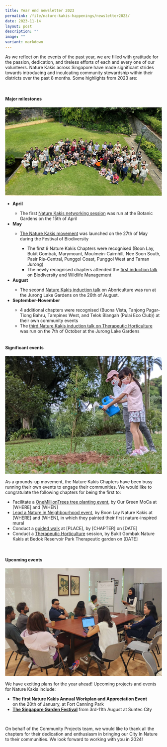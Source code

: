 ```yaml
---
title: Year end newsletter 2023
permalink: /file/nature-kakis-happenings/newsletter2023/
date: 2023-11-14
layout: post
description: ""
image: ""
variant: markdown
---
```

<section>
	<p>As we reflect on the events of the past year, we are filled with gratitude for the passion, dedication, and tireless efforts of each and every one of our volunteers. Nature Kakis across Singapore have made significant strides towards introducing and inculcating community stewardship within their districts over the past 8 months. Some highlights from 2023 are:</p>
<br>
</section>
<section>
<h4>Major milestones</h4>
<img src="/images/Group%20photos%20and%20Networking/grouppic1nk.jpg">
<ul>
<li><b>April</b></li>
<ul>
<li>The first <a href="">Nature Kakis networking session</a> was run at the Botanic Gardens on the 15th of April</li>
</ul>
<li><b>May</b></li>
<ul>
<li><a href="">The Nature Kakis movement</a> was launched on the 27th of May during the Festival of Biodiversity </li>
<ul>
<li>The first 9 Nature Kakis Chapters were recognised (Boon Lay, Bukit Gombak, Marymount, Moulmein-Cairnhill, Nee Soon South, Pasir Ris-Central, Punggol Coast, Punggol West and Taman Jurong)</li>
<li>The newly recognised chapters attended the <a href="">first induction talk</a> on Biodiversity and Wildlife Management</li>
</ul></ul>
<li><b>August</b></li>
<ul>
<li>The second <a href="/file/nature-kakis-happenings/permalink/">Nature Kakis induction talk</a> on Aboriculture was run at the Jurong Lake Gardens on the 26th of August.</li>
</ul>	
<li><b>September-November</b></li>
<ul>
<li>4 additional chapters were recognised (Buona Vista, Tanjong Pagar-Tiong Bahru, Tampines West, and Telok Blangah (Pulai Eco Club)) at their own community events</li>
<li>The <a href="/file/nature-kakis-happenings/induction7oct2023/">third Nature Kakis induction talk on Therapeutic Horticulture</a> was run on the 7th of October at the Jurong Lake Gardens
</li></ul>
<br>
</ul></section>
<section>
<h4>Significant events</h4>
<img src="/images/OMT/mpdb5763.JPG">
<p>As a grounds-up movement, the Nature Kakis Chapters have been busy running their own events to engage their communities. We would like to congratulate the following chapters for being the first to:</p>
<ul>
<li>Facilitate a <a href="">OneMillionTrees tree planting event</a>, by Our Green MoCa at [WHERE] and [WHEN]</li>
<li><a href="">Lead a Nature in Neighbourhood event</a>, by Boon Lay Nature Kakis at [WHERE] and [WHEN], in which they painted their first nature-inspired mural</li>
<li>Conduct a <a href="">guided walk</a> at [PLACE], by [CHAPTER] on [DATE]</li>
<li>Conduct a <a href="">Therapeutic Horticulture</a> session, by Bukit Gombak Nature Kakis at Bedok Reservoir Park Therapeutic garden on [DATE]</li>
</ul>
<br>
</section>
<section>
<h4>Upcoming events</h4>
<img src="/images/Group%20photos%20and%20Networking/163f7d98-cac1-445d-aff9-cb56c289a59e.jpg">
<p>We have exciting plans for the year ahead! Upcoming projects and events for Nature Kakis include:</p>
<ul>
<li><b>The first Nature Kakis Annual Workplan and Appreciation Event</b></li> on the 20th of January, at Fort Canning Park
<li><b><a href="/https://sgf.nparks.gov.sg/">The Singapore Garden Festival</a></b> from 3rd-11th August at Suntec City</li>
</ul>
<br>
</section>
<section>
<p>On behalf of the Community Projects team, we would like to thank all the chapters for their dedication and enthusiasm in bringing our City In Nature to their communities. We look forward to working with you in 2024!</p>
</section>